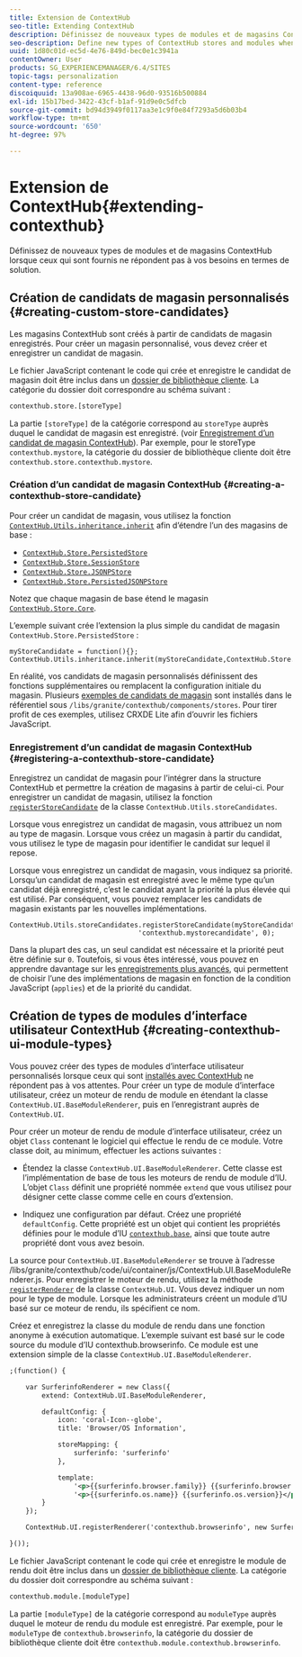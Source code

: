 ```yaml
---
title: Extension de ContextHub
seo-title: Extending ContextHub
description: Définissez de nouveaux types de modules et de magasins ContextHub lorsque ceux qui sont fournis ne répondent pas à vos besoins en termes de solution
seo-description: Define new types of ContextHub stores and modules when the ones provided do not meet your solution requirements
uuid: 1d80c01d-ec5d-4e76-849d-bec0e1c3941a
contentOwner: User
products: SG_EXPERIENCEMANAGER/6.4/SITES
topic-tags: personalization
content-type: reference
discoiquuid: 13a908ae-6965-4438-96d0-93516b500884
exl-id: 15b17bed-3422-43cf-b1af-91d9e0c5dfcb
source-git-commit: bd94d3949f0117aa3e1c9f0e84f7293a5d6b03b4
workflow-type: tm+mt
source-wordcount: '650'
ht-degree: 97%

---
```


# Extension de ContextHub{#extending-contexthub}

Définissez de nouveaux types de modules et de magasins ContextHub lorsque ceux qui sont fournis ne répondent pas à vos besoins en termes de solution.

## Création de candidats de magasin personnalisés {#creating-custom-store-candidates}

Les magasins ContextHub sont créés à partir de candidats de magasin enregistrés. Pour créer un magasin personnalisé, vous devez créer et enregistrer un candidat de magasin.

Le fichier JavaScript contenant le code qui crée et enregistre le candidat de magasin doit être inclus dans un [dossier de bibliothèque cliente](/help/sites-developing/clientlibs.md#creating-client-library-folders). La catégorie du dossier doit correspondre au schéma suivant :

```xml
contexthub.store.[storeType]
```

La partie `[storeType]` de la catégorie correspond au `storeType` auprès duquel le candidat de magasin est enregistré. (voir [Enregistrement d’un candidat de magasin ContextHub](/help/sites-developing/ch-extend.md#registering-a-contexthub-store-candidate)). Par exemple, pour le storeType `contexthub.mystore`, la catégorie du dossier de bibliothèque cliente doit être `contexthub.store.contexthub.mystore`.

### Création d’un candidat de magasin ContextHub {#creating-a-contexthub-store-candidate}

Pour créer un candidat de magasin, vous utilisez la fonction [`ContextHub.Utils.inheritance.inherit`](/help/sites-developing/contexthub-api.md#inherit-child-parent) afin d’étendre l’un des magasins de base :

* [`ContextHub.Store.PersistedStore`](/help/sites-developing/contexthub-api.md#contexthub-store-persistedstore)
* [`ContextHub.Store.SessionStore`](/help/sites-developing/contexthub-api.md#contexthub-store-sessionstore)
* [`ContextHub.Store.JSONPStore`](/help/sites-developing/contexthub-api.md#contexthub-store-jsonpstore)
* [`ContextHub.Store.PersistedJSONPStore`](/help/sites-developing/contexthub-api.md#contexthub-store-persistedjsonpstore)

Notez que chaque magasin de base étend le magasin [`ContextHub.Store.Core`](/help/sites-developing/contexthub-api.md#contexthub-store-core).

L’exemple suivant crée l’extension la plus simple du candidat de magasin `ContextHub.Store.PersistedStore` :

```
myStoreCandidate = function(){};
ContextHub.Utils.inheritance.inherit(myStoreCandidate,ContextHub.Store.PersistedStore);
```

En réalité, vos candidats de magasin personnalisés définissent des fonctions supplémentaires ou remplacent la configuration initiale du magasin. Plusieurs [exemples de candidats de magasin](/help/sites-developing/ch-samplestores.md) sont installés dans le référentiel sous `/libs/granite/contexthub/components/stores`. Pour tirer profit de ces exemples, utilisez CRXDE Lite afin d’ouvrir les fichiers JavaScript.

### Enregistrement d’un candidat de magasin ContextHub {#registering-a-contexthub-store-candidate}

Enregistrez un candidat de magasin pour l’intégrer dans la structure ContextHub et permettre la création de magasins à partir de celui-ci. Pour enregistrer un candidat de magasin, utilisez la fonction [`registerStoreCandidate`](/help/sites-developing/contexthub-api.md#registerstorecandidate-store-storetype-priority-applies) de la classe `ContextHub.Utils.storeCandidates`.

Lorsque vous enregistrez un candidat de magasin, vous attribuez un nom au type de magasin. Lorsque vous créez un magasin à partir du candidat, vous utilisez le type de magasin pour identifier le candidat sur lequel il repose.

Lorsque vous enregistrez un candidat de magasin, vous indiquez sa priorité. Lorsqu’un candidat de magasin est enregistré avec le même type qu’un candidat déjà enregistré, c’est le candidat ayant la priorité la plus élevée qui est utilisé. Par conséquent, vous pouvez remplacer les candidats de magasin existants par les nouvelles implémentations.

```
ContextHub.Utils.storeCandidates.registerStoreCandidate(myStoreCandidate,
                                'contexthub.mystorecandidate', 0);
```

Dans la plupart des cas, un seul candidat est nécessaire et la priorité peut être définie sur `0`. Toutefois, si vous êtes intéressé, vous pouvez en apprendre davantage sur les [enregistrements plus avancés](/help/sites-developing/contexthub-api.md#registerstorecandidate-store-storetype-priority-applies), qui permettent de choisir l’une des implémentations de magasin en fonction de la condition JavaScript (`applies`) et de la priorité du candidat.

## Création de types de modules d’interface utilisateur ContextHub {#creating-contexthub-ui-module-types}

Vous pouvez créer des types de modules d’interface utilisateur personnalisés lorsque ceux qui sont [installés avec ContextHub](/help/sites-developing/ch-samplemodules.md) ne répondent pas à vos attentes. Pour créer un type de module d’interface utilisateur, créez un moteur de rendu de module en étendant la classe `ContextHub.UI.BaseModuleRenderer`, puis en l’enregistrant auprès de `ContextHub.UI`.

Pour créer un moteur de rendu de module d’interface utilisateur, créez un objet `Class` contenant le logiciel qui effectue le rendu de ce module. Votre classe doit, au minimum, effectuer les actions suivantes :

* Étendez la classe `ContextHub.UI.BaseModuleRenderer`. Cette classe est l’implémentation de base de tous les moteurs de rendu de module d’IU. L’objet `Class` définit une propriété nommée `extend` que vous utilisez pour désigner cette classe comme celle en cours d’extension.

* Indiquez une configuration par défaut. Créez une propriété `defaultConfig`. Cette propriété est un objet qui contient les propriétés définies pour le module d’IU [`contexthub.base`](/help/sites-developing/ch-samplemodules.md#contexthub-base-ui-module-type), ainsi que toute autre propriété dont vous avez besoin.

La source pour `ContextHub.UI.BaseModuleRenderer` se trouve à l’adresse /libs/granite/contexthub/code/ui/container/js/ContextHub.UI.BaseModuleRenderer.js.  Pour enregistrer le moteur de rendu, utilisez la méthode [`registerRenderer`](/help/sites-developing/contexthub-api.md#registerrenderer-moduletype-renderer-dontrender) de la classe `ContextHub.UI`. Vous devez indiquer un nom pour le type de module. Lorsque les administrateurs créent un module d’IU basé sur ce moteur de rendu, ils spécifient ce nom.

Créez et enregistrez la classe du module de rendu dans une fonction anonyme à exécution automatique. L’exemple suivant est basé sur le code source du module d’IU contexthub.browserinfo. Ce module est une extension simple de la classe `ContextHub.UI.BaseModuleRenderer`.

```xml
;(function() {

    var SurferinfoRenderer = new Class({
        extend: ContextHub.UI.BaseModuleRenderer,

        defaultConfig: {
            icon: 'coral-Icon--globe',
            title: 'Browser/OS Information',

            storeMapping: {
                surferinfo: 'surferinfo'
            },

            template:
                '<p>{{surferinfo.browser.family}} {{surferinfo.browser.version}}</p>' +
                '<p>{{surferinfo.os.name}} {{surferinfo.os.version}}</p>'
        }
    });

    ContextHub.UI.registerRenderer('contexthub.browserinfo', new SurferinfoRenderer());

}());
```

Le fichier JavaScript contenant le code qui crée et enregistre le module de rendu doit être inclus dans un [dossier de bibliothèque cliente](/help/sites-developing/clientlibs.md#creating-client-library-folders). La catégorie du dossier doit correspondre au schéma suivant :

```xml
contexthub.module.[moduleType]
```

La partie `[moduleType]` de la catégorie correspond au `moduleType` auprès duquel le moteur de rendu du module est enregistré. Par exemple, pour le `moduleType` de `contexthub.browserinfo`, la catégorie du dossier de bibliothèque cliente doit être `contexthub.module.contexthub.browserinfo`.
